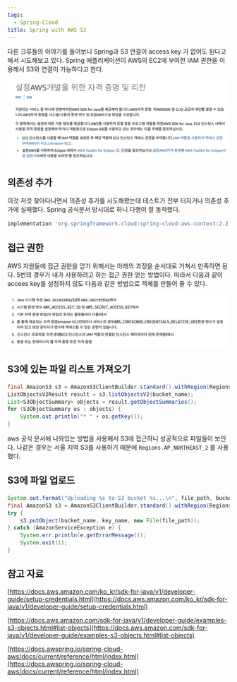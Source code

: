 ```yaml
---
tags:
  - Spring-Cloud
title: Spring with AWS S3
---
```


다른 크루들의 이야기를 들어보니 Spring과 S3 연결이 access key 가 없어도 된다고해서 시도해보고 있다. Spring 애플리케이션이 AWS의 EC2에 부여한 IAM 권한을 이용해서 S3와 연결이 가능하다고 한다.

![Untitled](assets/Untitled_17.png)

## 의존성 추가

이것 저것 찾아다니면서 의존성 추가를 시도해봤는데 테스트가 전부 터지거나 의존성 추가에 실패했다. Spring 공식문서 방시대로 하니 다행이 잘 동작했다.

```groovy
implementation 'org.springframework.cloud:spring-cloud-aws-context:2.2.6.RELEASE'
```

## 접근 권한

AWS 자원들에 접근 권한을 얻기 위해서는 아래의 과정을 순서대로 거쳐서 만족하면 된다. 5번의 경우가 내가 사용하려고 하는 접근 권한 얻는 방법이다. 따라서 다음과 같이 accees key를 설정하지 않도 다음과 같은 방법으로 객체를 만들어 줄 수 있다.

![Untitled](assets/Untitled%201_10.png)

## S3에 있는 파일 리스트 가져오기

```java
final AmazonS3 s3 = AmazonS3ClientBuilder.standard().withRegion(Regions.DEFAULT_REGION).build();
ListObjectsV2Result result = s3.listObjectsV2(bucket_name);
List<S3ObjectSummary> objects = result.getObjectSummaries();
for (S3ObjectSummary os : objects) {
    System.out.println("* " + os.getKey());
}
```

aws 공식 문서에 나와있는 방법을 사용해서 S3에 접근하니 성공적으로 파일들이 보인다. 나같은 경우는 서울 지역 S3를 사용하기 때문에 `Regions.AP_NORTHEAST_2` 를 사용했다.

## S3에 파일 업로드

```java
System.out.format("Uploading %s to S3 bucket %s...\n", file_path, bucket_name);
final AmazonS3 s3 = AmazonS3ClientBuilder.standard().withRegion(Regions.DEFAULT_REGION).build();
try {
    s3.putObject(bucket_name, key_name, new File(file_path));
} catch (AmazonServiceException e) {
    System.err.println(e.getErrorMessage());
    System.exit(1);
}
```

## 참고 자료

[https://docs.aws.amazon.com/ko_kr/sdk-for-java/v1/developer-guide/setup-credentials.html](https://docs.aws.amazon.com/ko_kr/sdk-for-java/v1/developer-guide/setup-credentials.html)

[https://docs.aws.amazon.com/sdk-for-java/v1/developer-guide/examples-s3-objects.html#list-objects](https://docs.aws.amazon.com/sdk-for-java/v1/developer-guide/examples-s3-objects.html#list-objects)

[https://docs.awspring.io/spring-cloud-aws/docs/current/reference/html/index.html](https://docs.awspring.io/spring-cloud-aws/docs/current/reference/html/index.html)
